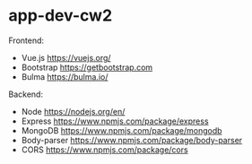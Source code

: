 # app-dev-cw2

Frontend:
- Vue.js        https://vuejs.org/
- Bootstrap     https://getbootstrap.com
- Bulma         https://bulma.io/

Backend:

- Node          https://nodejs.org/en/
- Express       https://www.npmjs.com/package/express
- MongoDB       https://www.npmjs.com/package/mongodb
- Body-parser   https://www.npmjs.com/package/body-parser
- CORS          https://www.npmjs.com/package/cors
